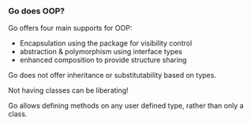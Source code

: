 ### Go does OOP?

Go offers four main supports for OOP:
- Encapsulation using the package for visibility control
- abstraction & polymorphism using interface types
- enhanced composition to provide structure sharing

Go does not offer inheritance or substitutability based on types.

Not having classes can be liberating!

Go allows defining methods on any user defined type, rather than only a class.